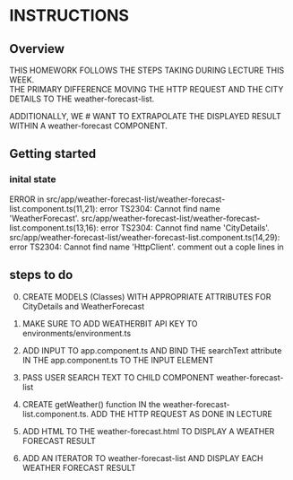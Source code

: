# INSTRUCTIONS

## Overview
THIS HOMEWORK FOLLOWS THE STEPS TAKING DURING LECTURE THIS WEEK.  
THE PRIMARY DIFFERENCE MOVING THE HTTP REQUEST AND THE CITY DETAILS 
TO THE weather-forecast-list.  

ADDITIONALLY, WE # WANT TO EXTRAPOLATE THE DISPLAYED RESULT WITHIN A weather-forecast COMPONENT.

## Getting started
### inital state
ERROR in src/app/weather-forecast-list/weather-forecast-list.component.ts(11,21): error TS2304: Cannot find name 'WeatherForecast'.
src/app/weather-forecast-list/weather-forecast-list.component.ts(13,16): error TS2304: Cannot find name 'CityDetails'.
src/app/weather-forecast-list/weather-forecast-list.component.ts(14,29): error TS2304: Cannot find name 'HttpClient'.
comment out a cople lines in 

## steps to do
0. CREATE MODELS (Classes) WITH APPROPRIATE ATTRIBUTES FOR CityDetails and WeatherForecast

1. MAKE SURE TO ADD WEATHERBIT API KEY TO environments/environment.ts

2. ADD INPUT TO app.component.ts AND BIND THE searchText attribute IN THE app.component.ts TO
   THE INPUT ELEMENT

3. PASS USER SEARCH TEXT TO CHILD COMPONENT weather-forecast-list

4. CREATE getWeather() function IN the weather-forecast-list.component.ts.  ADD THE HTTP 
   REQUEST AS DONE IN LECTURE

5. ADD HTML TO THE weather-forecast.html TO DISPLAY A WEATHER FORECAST RESULT

6. ADD AN ITERATOR TO weather-forecast-list AND DISPLAY EACH WEATHER
   FORECAST RESULT <app-weather-forecast>
